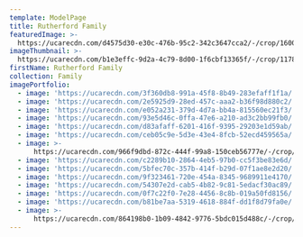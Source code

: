 ```yaml
---
template: ModelPage
title: Rutherford Family
featuredImage: >-
  https://ucarecdn.com/d4575d30-e30c-476b-95c2-342c3647cca2/-/crop/1600x733/0,243/-/preview/
imageThumbnail: >-
  https://ucarecdn.com/b1e3effc-9d2a-4c79-8d00-1f6cbf13365f/-/crop/1178x1879/84,129/-/preview/
firstName: Rutherford Family
collection: Family
imagePortfolio:
  - image: 'https://ucarecdn.com/3f360db8-991a-45f8-8b49-283efaff1f1a/'
  - image: 'https://ucarecdn.com/2e5925d9-28ed-457c-aaa2-b36f98d880c2/'
  - image: 'https://ucarecdn.com/e052a231-379d-4d7a-bb4a-815560ec21f3/'
  - image: 'https://ucarecdn.com/93e5d46c-0ffa-47e6-a210-ad3c2bb99fb0/'
  - image: 'https://ucarecdn.com/d83afaff-6201-416f-9395-29203e1d59ab/'
  - image: 'https://ucarecdn.com/ceb05c9e-5d3e-43e4-8fcb-52ecd459565a/'
  - image: >-
      https://ucarecdn.com/966f9dbd-872c-444f-99a8-150ceb56777e/-/crop/1534x1121/387,0/-/preview/
  - image: 'https://ucarecdn.com/c2289b10-2864-4eb5-97b0-cc5f3be83e6d/'
  - image: 'https://ucarecdn.com/5bfec70c-357b-414f-b29d-07f1ae8e2d20/'
  - image: 'https://ucarecdn.com/9f323461-720e-454a-8345-9689911e4170/'
  - image: 'https://ucarecdn.com/54307e2d-cab5-4b82-9c81-5edacf30ac89/'
  - image: 'https://ucarecdn.com/0f7c22f0-7e28-4456-8c8b-019a50fd8156/'
  - image: 'https://ucarecdn.com/b81be7aa-5319-4618-884f-dd1f8d79fa0e/'
  - image: >-
      https://ucarecdn.com/864198b0-1b09-4842-9776-5bdc015d488c/-/crop/1198x1469/74,579/-/preview/
---
```



